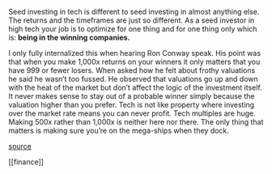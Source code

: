  Seed investing in tech is different to seed investing in almost anything else. The returns and the timeframes are just so different. As a seed investor in high tech your job is to optimize for one thing and for one thing only which is:
 **being in the winning companies.** 
 
 I only fully internalized this when hearing Ron Conway speak. His point was that when you make 1,000x returns on your winners it only matters that you have 999 or fewer losers. When asked how he felt about frothy valuations he said he wasn’t too fussed. He observed that valuations go up and down with the heat of the market but don’t affect the logic of the investment itself. It never makes sense to stay out of a probable winner simply because the valuation higher than you prefer. Tech is not like property where investing over the market rate means you can never profit. Tech multiples are huge. Making 500x rather than 1,000x is neither here nor there. The only thing that matters is making sure you’re on the mega-ships when they dock.
 
[source](https://peternixey.com/post/146210478753/what-todays-magic-pony-acquisition-means-for)

[[finance]]